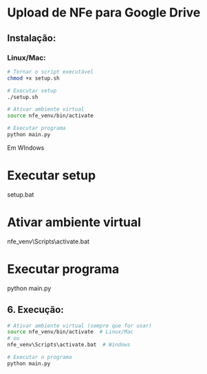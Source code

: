 # Upload de NFe para Google Drive

## Instalação:

### Linux/Mac:

```bash
# Tornar o script executável
chmod +x setup.sh

# Executar setup
./setup.sh

# Ativar ambiente virtual
source nfe_venv/bin/activate

# Executar programa
python main.py
```

Em WIndows

# Executar setup

setup.bat

# Ativar ambiente virtual

nfe_venv\Scripts\activate.bat

# Executar programa

python main.py

## 6. Execução:

```bash
# Ativar ambiente virtual (sempre que for usar)
source nfe_venv/bin/activate  # Linux/Mac
# ou
nfe_venv\Scripts\activate.bat  # Windows

# Executar o programa
python main.py
```

